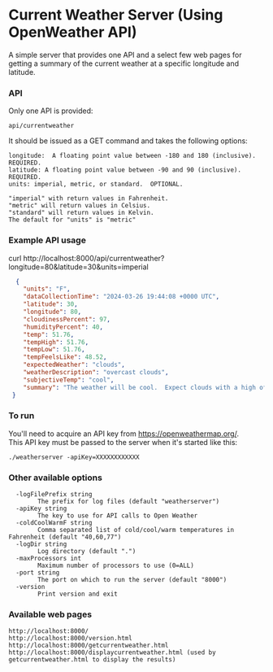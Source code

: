 # Current Weather Server (Using OpenWeather API)
A simple server that provides one API and a select few web pages for getting a summary of the current weather at a specific longitude and latitude.

### API 
Only one API is provided:

```script
api/currentweather
```

It should be issued as a GET command and takes the following options:

```script
longitude:  A floating point value between -180 and 180 (inclusive).  REQUIRED.
latitude: A floating point value between -90 and 90 (inclusive).  REQUIRED.
units: imperial, metric, or standard.  OPTIONAL.

"imperial" with return values in Fahrenheit.
"metric" will return values in Celsius.
"standard" will return values in Kelvin.
The default for "units" is "metric"
```
### Example API usage
curl http://localhost:8000/api/currentweather\?longitude=80\&latitude=30\&units=imperial 

```json
  {
    "units": "F",
    "dataCollectionTime": "2024-03-26 19:44:08 +0000 UTC",
    "latitude": 30,
    "longitude": 80,
    "cloudinessPercent": 97,
    "humidityPercent": 40,
    "temp": 51.76,
    "tempHigh": 51.76,
    "tempLow": 51.76,
    "tempFeelsLike": 48.52,
    "expectedWeather": "clouds",
    "weatherDescription": "overcast clouds",
    "subjectiveTemp": "cool",
    "summary": "The weather will be cool.  Expect clouds with a high of 51.76 \u00b0F, a low of 51.76 \u00b0F, and an average temperature of 51.76 \u00b0F.  It'll fell like 48.52 \u00b0F with a humidity of 40% and a cloud cover of 97%."
 }
```

### To run
You'll need to acquire an API key from https://openweathermap.org/.  
This API key must be passed to the server when it's started like this:

```script
./weatherserver -apiKey=XXXXXXXXXXXX
```

### Other available options

```shell
  -logFilePrefix string
        The prefix for log files (default "weatherserver")
  -apiKey string
        The key to use for API calls to Open Weather
  -coldCoolWarmF string
        Comma separated list of cold/cool/warm temperatures in Fahrenheit (default "40,60,77")
  -logDir string
        Log directory (default ".")
  -maxProcessors int
        Maximum number of processors to use (0=ALL)
  -port string
        The port on which to run the server (default "8000")
  -version
        Print version and exit
```


### Available web pages

```shell
http://localhost:8000/
http://localhost:8000/version.html
http://localhost:8000/getcurrentweather.html
http://localhost:8000/displaycurrentweather.html (used by getcurrentweather.html to display the results)
```

